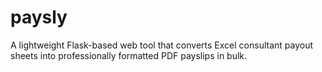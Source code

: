 # paysly
A lightweight Flask-based web tool that converts Excel consultant payout sheets into professionally formatted PDF payslips in bulk.
